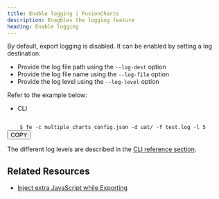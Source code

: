 ```yaml
---
title: Enable logging | FusionCharts
description: Enagbles the logging feature
heading: Enable logging
---
```


By default, export logging is disabled. It can be enabled by setting a log destination:

* Provide the log file path using the `--log-dest` option
* Provide the log file name using the `--log-file` option
* Provide the log level using the `--log-level` option

Refer to the example below:

<div class="code-wrapper">
<ul class="code-tabs">
    <li class="active"><a data-toggle="cli">CLI</a></li>
</ul>

<div class="tab-content">
    <div class="tab cli-tab active">
<pre><code class="language-bash">
	$ fe -c multiple_charts_config.json -d uat/ -f test.log -l 5
</code><button class='btn btn-outline-secondary btn-copy' title='Copy to clipboard'>COPY</button>
</pre>
</div>
</div>
</div>

The different log levels are described in the [CLI reference section](/exporting-charts/using-fusionexport/cli-reference).

## Related Resources

* [Inject extra JavaScript while Exporting](/exporting-charts/using-fusionexport/tutorials/inject-extra-javascript-while-exporting)